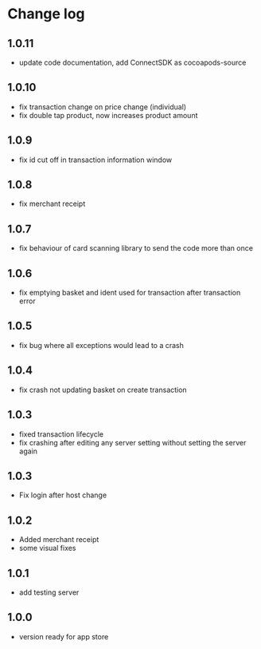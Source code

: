 # Change log

## 1.0.11

* update code documentation, add ConnectSDK as cocoapods-source

## 1.0.10

* fix transaction change on price change (individual)
* fix double tap product, now increases product amount

## 1.0.9

* fix id cut off in transaction information window

## 1.0.8

* fix merchant receipt

## 1.0.7

* fix behaviour of card scanning library to send the code more than once


## 1.0.6

* fix emptying basket and ident used for transaction after transaction error

## 1.0.5

* fix bug where all exceptions would lead to a crash

## 1.0.4

* fix crash not updating basket on create transaction

## 1.0.3

* fixed transaction lifecycle
* fix crashing after editing any server setting without setting the server again

## 1.0.3

* Fix login after host change

## 1.0.2

* Added merchant receipt
* some visual fixes

## 1.0.1

* add testing server

## 1.0.0

* version ready for app store

